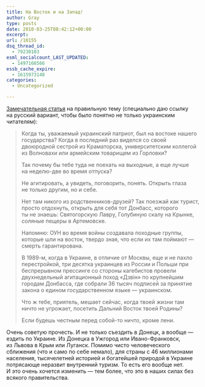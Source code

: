```yaml
---
title: На Восток и на Запад!
author: Gray
type: posts
date: 2010-03-25T08:42:12+00:00
excerpt:
url: /10155
dsq_thread_id:
  - 79230103
esml_socialcount_LAST_UPDATED:
  - 1497166566
essb_cache_expire:
  - 1615973148
categories:
  - Uncategorized

---
```








<a href="http://pravda.com.ua/rus/columns/2010/03/24/4886534/" target="_blank">Замечательная статья</a> на&nbsp;правильную тему (специально даю ссылку на&nbsp;русский вариант, чтобы было понятно не&nbsp;только украинским читателям):

> Когда ты, уважаемый украинский патриот, был на&nbsp;востоке нашего государства? Когда в&nbsp;последний раз виделся со&nbsp;своей двоюродной сестрой из&nbsp;Краматорска, университетским коллегой из&nbsp;Волновахи или армейским товарищем из&nbsp;Горловки?
> 
> Так почему&nbsp;бы тебе туда не&nbsp;поехать на&nbsp;выходные, а&nbsp;еще лучше на&nbsp;<nobr>неделю-две</nobr> во&nbsp;время отпуска?
> 
> Не&nbsp;агитировать, а&nbsp;увидеть, поговорить, понять. Открыть глаза не&nbsp;только другим, но&nbsp;и&nbsp;себе.
> 
> Нет там никого из&nbsp;<nobr>родственников-друзей</nobr>? Так поезжай как турист, просто отдохнуть, открыть для себя тот Донбасс, которого ты&nbsp;не&nbsp;знаешь: Святогорскую Лавру, Голубиную скалу на&nbsp;Крынке, соляные пещеры в&nbsp;Артемовске.
> 
> Напомню: ОУН во&nbsp;время войны создавала походные группы, которые шли на&nbsp;восток, твердо зная, что если их&nbsp;там поймают&nbsp;&mdash; смерть гарантирована.
> 
> В&nbsp;<nobr>1989-м</nobr>, когда в&nbsp;Украине, в&nbsp;отличие от&nbsp;Москвы, еще и&nbsp;не&nbsp;пахло перестройкой, три десятка украинцев из&nbsp;России и&nbsp;Польши при беспрерывном прессинге со&nbsp;стороны кагебистов провели двухнедельный агитационный поход &laquo;Дзвін&raquo; по&nbsp;крупнейшим городам Донбасса, где собрали 36 тысяч подписей за&nbsp;принятие закона о&nbsp;едином государственном языке&nbsp;&mdash; украинском.
> 
> Что&nbsp;ж тебе, приятель, мешает сейчас, когда твоей жизни там ничто не&nbsp;угрожает, посетить Дальний Восток твоей Родины?
> 
> Если будешь честным перед <nobr>собой-то</nobr> ничто, кроме лени.

Очень советую прочесть. И&nbsp;не&nbsp;только съездить в&nbsp;Донецк, а&nbsp;вообще&nbsp;&mdash; ездить по&nbsp;Украине. Из&nbsp;Донецка в&nbsp;Ужгород или <nobr>Ивано-Франковск</nobr>, из&nbsp;Львова в&nbsp;Крым или Луганск. Помимо чисто человеческого сближения (что и&nbsp;само по&nbsp;себе немало), для страны с&nbsp;46&nbsp;миллионами населения, тысячелетней историей и&nbsp;богатейшей природой в&nbsp;Украине потрясающе неразвит внутренний туризм. То&nbsp;есть его вообще нет. И&nbsp;это очень хочется изменить&nbsp;&mdash; тем более, что это в&nbsp;наших силах без всякого правительства.